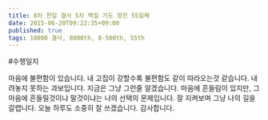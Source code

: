 ```yaml
---
title: 8차 천일 결사 5차 백일 기도 정진 55일째
date: 2015-06-20T09:22:35+09:00
published: true
tags: 10000 결사, 8000th, 8-500th, 55th
---
```


#수행일지

마음에 불편함이 있습니다. 내 고집이 강할수록 불편함도 같이 따라오는것 같습니다. 내려놓지 못하는 과보입니다. 지금은 그냥 그런줄 알겠습니다. 마음에 흔들림이 있지만, 그 마음에 흔들릴것이냐 말것이냐는 나의 선택의 문제입니다. 잘 지켜보며 그냥 나의 길을 갈렵니다. 오늘 하루도 소중히 잘 쓰겠습니다. 감사합니다.
